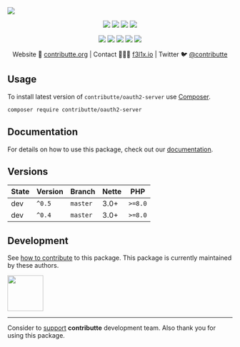![](https://heatbadger.now.sh/github/readme/contributte/oauth2-server/)

<p align=center>
  <a href="https://github.com/contributte/oauth2-server/actions"><img src="https://badgen.net/github/checks/contributte/oauth2-server/master?cache=300"></a>
  <a href="https://coveralls.io/r/contributte/oauth2-server"><img src="https://badgen.net/coveralls/c/github/contributte/oauth2-server?cache=300"></a>
  <a href="https://packagist.org/packages/contributte/oauth2-server"><img src="https://badgen.net/packagist/dm/contributte/oauth2-server"></a>
  <a href="https://packagist.org/packages/contributte/oauth2-server"><img src="https://badgen.net/packagist/v/contributte/oauth2-server"></a>
</p>
<p align=center>
  <a href="https://packagist.org/packages/contributte/oauth2-server"><img src="https://badgen.net/packagist/php/contributte/oauth2-server"></a>
  <a href="https://github.com/contributte/oauth2-server"><img src="https://badgen.net/github/license/contributte/oauth2-server"></a>
  <a href="https://bit.ly/ctteg"><img src="https://badgen.net/badge/support/gitter/cyan"></a>
  <a href="https://bit.ly/cttfo"><img src="https://badgen.net/badge/support/forum/yellow"></a>
  <a href="https://contributte.org/partners.html"><img src="https://badgen.net/badge/sponsor/donations/F96854"></a>
</p>

<p align=center>
Website 🚀 <a href="https://contributte.org">contributte.org</a> | Contact 👨🏻‍💻 <a href="https://f3l1x.io">f3l1x.io</a> | Twitter 🐦 <a href="https://twitter.com/contributte">@contributte</a>
</p>

## Usage

To install latest version of `contributte/oauth2-server` use [Composer](https://getcomposer.org).

```bash
composer require contributte/oauth2-server
```

## Documentation

For details on how to use this package, check out our [documentation](.docs).

## Versions

| State       | Version | Branch   | Nette | PHP     |
|-------------|---------|----------|-------|---------|
| dev         | `^0.5`  | `master` | 3.0+  | `>=8.0` |
| dev         | `^0.4`  | `master` | 3.0+  | `>=8.0` |

## Development

See [how to contribute](https://contributte.org) to this package. This package is currently maintained by these authors.

<a href="https://github.com/f3l1x">
    <img width="80" height="80" src="https://avatars2.githubusercontent.com/u/538058?v=3&s=80">
</a>

-----

Consider to [support](https://contributte.org/partners) **contributte** development team.
Also thank you for using this package.
